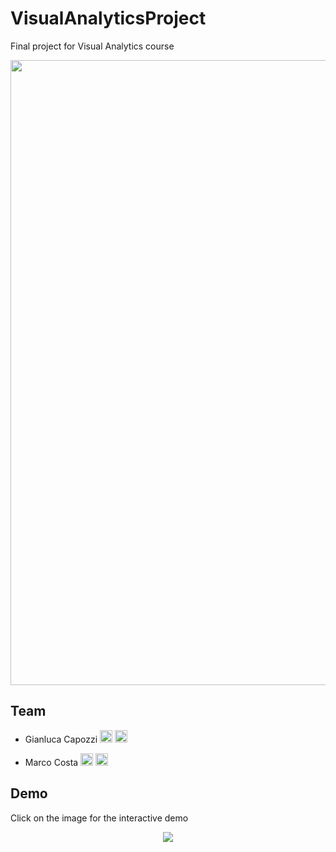 # VisualAnalyticsProject
Final project for Visual Analytics course

<a href="https://www.dis.uniroma1.it/"><img src="http://www.dis.uniroma1.it/sites/default/files/marchio%20logo%20eng%20jpg.jpg" width="1000"></a>

## Team
* Gianluca Capozzi <a href="https://github.com/GianlucaCapozzi"><img src="https://upload.wikimedia.org/wikipedia/commons/thumb/9/91/Octicons-mark-github.svg/1024px-Octicons-mark-github.svg.png" width="20"></a>
<a href="https://www.linkedin.com/in/gianluca-capozzi-b9a75a16b/"><img src="https://www.tecnomagazine.it/tech/wp-content/uploads/2013/05/linkedin-aggiungere-immagini.png" width="20"></a>

* Marco Costa <a href="https://github.com/marcocosta96"><img src="https://upload.wikimedia.org/wikipedia/commons/thumb/9/91/Octicons-mark-github.svg/1024px-Octicons-mark-github.svg.png" width="20"></a>
<a href="https://www.linkedin.com/in/marco-costa-ecs"><img src="https://www.tecnomagazine.it/tech/wp-content/uploads/2013/05/linkedin-aggiungere-immagini.png" width="20"></a>

## Demo
Click on the image for the interactive demo
<p align="center">
    <a href="https://marco-costa.it/VisualAnalyticsProject/"><img src="src/images/f1_logo.png"><a>
</p>
